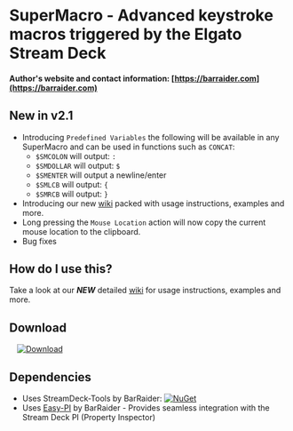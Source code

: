 # SuperMacro - Advanced keystroke macros triggered by the Elgato Stream Deck

#### **Author's website and contact information:** [https://barraider.com](https://barraider.com)

## New in v2.1
*  Introducing `Predefined Variables` the following will be available in any SuperMacro and can be used in functions such as `CONCAT`:
    - `$SMCOLON` will output: `:`
	- `$SMDOLLAR` will output: `$`
	- `$SMENTER` will output a newline/enter
    - `$SMLCB` will output: `{`
    - `$SMRCB` will output: `}`
* Introducing our new [wiki](https://github.com/BarRaider/streamdeck-supermacro/wiki) packed with usage instructions, examples and more.
* Long pressing the `Mouse Location` action will now copy the current mouse location to the clipboard.
* Bug fixes

## How do I use this?
Take a look at our ***NEW*** detailed [wiki](https://github.com/BarRaider/streamdeck-supermacro/wiki) for usage instructions, examples and more.

## Download  
 [![Download](https://img.shields.io/badge/Download-Latest%20Release-green)](https://github.com/BarRaider/streamdeck-supermacro/releases/)

## Dependencies
* Uses StreamDeck-Tools by BarRaider: [![NuGet](https://img.shields.io/nuget/v/streamdeck-tools.svg?style=flat)](https://www.nuget.org/packages/streamdeck-tools)
* Uses [Easy-PI](https://github.com/BarRaider/streamdeck-easypi) by BarRaider - Provides seamless integration with the Stream Deck PI (Property Inspector) 